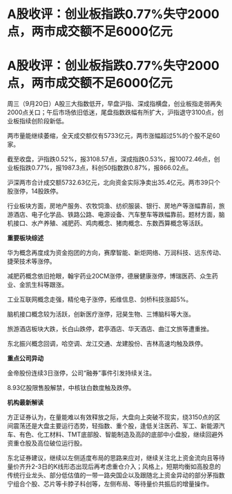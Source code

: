 # A股收评：创业板指跌0.77%失守2000点，两市成交额不足6000亿元

# A股收评：创业板指跌0.77%失守2000点，两市成交额不足6000亿元

周三（9月20日）A股三大指数低开，早盘沪指、深成指横盘，创业板指走弱再失2000点关口；午后市场依旧低迷，尾盘指数跌幅有所扩大，沪指退守3100点，创业板指续创阶段新低。

两市量能继续萎缩，全天成交额仅有5733亿元，两市涨幅超过5%的个股不足60家。

截至收盘，沪指跌0.52%，报3108.57点，深成指跌0.53%，报10072.46点，创业板指跌0.77%，报1987.3点，科创50指数跌0.87%，报866.02点。

沪深两市合计成交额5732.63亿元，北向资金实际净卖出35.4亿元。两市39只个股涨停，14股跌停。

行业板块方面，房地产服务、农牧饲渔、纺织服装、银行、房地产等涨幅靠前，旅游酒店、电子化学品、铁路公路、电源设备、汽车整车等跌幅靠前。题材方面，脑机接口、水产养殖、减肥药、鸡肉概念、猪肉概念、东数西算概念等活跃。

**重要板块综述**

华为概念再度成为资金抱团的方向，赛摩智能、新炬网络、万润科技、远东传动、捷荣技术等涨停。

减肥药概念依旧抢眼，翰宇药业20CM涨停，德展健康涨停，博瑞医药、众生药业、金凯生科等跟涨。

工业互联网概念走强，精伦电子涨停，拓维信息、剑桥科技涨超5%。

脑机接口概念较为活跃，创新医疗涨停，冠昊生物、三博脑科等大涨。

旅游酒店板块大跌，长白山跌停，君亭酒店、华天酒店、曲江文旅等遭重挫。

东北振兴概念回调，哈空调、龙江交通、龙建股份、吉林高速均触及跌停。

**重点公司异动**

金帝股份连续3日涨停，公司“融券”事件引发持续关注。

8.93亿股限售股解禁，中核钛白数度触及跌停。

**机构最新解读**

方正证券认为，在量能难以有效释放之际，大盘向上突破不现实，绕3150点的区间震荡还是大盘主要运行态势，轻指数、重个股，逢低关注医药、军工、新能源汽车、有色、化工材料、TMT底部股、智能制造及高β的底部中小盘股，继续回避外资重仓股及高位破位运行股。

东北证券建议，继续以左侧适度布局的思路来应对，继续关注北上资金流向且等待量价齐升2-3日的K线形态出现后再考虑重仓介入；风格上，短期均衡如高股息的传统行业龙头、部分低估值的一带一路央国企以及跟随北上资金异动的部分茅指数宁组合个股、芯片等卡脖子科创等，左侧布局、等待量价共振后的增量操作。

